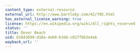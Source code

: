 ```yaml
---
content_type: external-resource
external_url: http://www.bartleby.com/42/705.html
has_external_license_warning: true
license: https://en.wikipedia.org/wiki/All_rights_reserved
status: ''
title: Dover Beach
uid: 61843699-d18a-4eb0-b3dd-c027f6b3e4ab
wayback_url: ''
---
```

